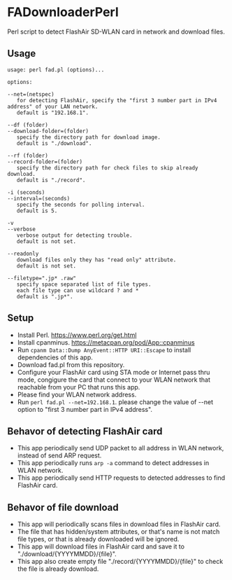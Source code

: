 # FADownloaderPerl
Perl script to detect FlashAir SD-WLAN card in network and download files.

## Usage

```
usage: perl fad.pl (options)...

options:

--net=(netspec)
   for detecting FlashAir, specify the "first 3 number part in IPv4 address" of your LAN network.
   default is "192.168.1".

--df (folder)
--download-folder=(folder)
   specify the directory path for download image.
   default is "./download".

--rf (folder)
--record-folder=(folder)
   specify the directory path for check files to skip already download.
   default is "./record".

-i (seconds)
--interval=(seconds)
   specify the seconds for polling interval.
   default is 5.

-v
--verbose
   verbose output for detecting trouble.
   default is not set.

--readonly
   download files only they has "read only" attribute.
   default is not set.

--filetype=".jp* .raw"
   specify space separated list of file types.
   each file type can use wildcard ? and *
   default is ".jp*".
```

## Setup
- Install Perl. https://www.perl.org/get.html
- Install cpanminus. https://metacpan.org/pod/App::cpanminus
- Run `cpanm Data::Dump AnyEvent::HTTP URI::Escape` to install dependencies of this app.
- Download fad.pl from this repository.
- Configure your FlashAir card using STA mode or Internet pass thru mode, congigure the card that connect to your WLAN network that reachable from your PC that runs this app.
- Please find your WLAN network address.
- Run `perl fad.pl --net=192.168.1`. please change the value of --net option to "first 3 number part in IPv4 address".

## Behavor of detecting FlashAir card
- This app periodically send UDP packet to all address in WLAN network, instead of send ARP request.
- This app periodically runs `arp -a` command to detect addresses in WLAN network.
- This app periodically send HTTP requests to detected addresses to find FlashAir card.

## Behavor of file download
- This app will periodically scans files in download files in FlashAir card.
- The file that has hidden/system attributes, or that's name is not match file types, or that is already downloaded will be ignored.
- This app will download files in FlashAir card and save it to "./download/{YYYYMMDD}/{file}". 
- This app also create empty file "./record/{YYYYMMDD}/{file}" to check the file is already download.

